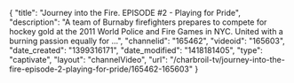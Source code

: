 {
    "title": "Journey into the Fire. EPISODE #2 - Playing for Pride",
    "description": "A team of Burnaby firefighters prepares to compete for hockey gold at the 2011 World Police and Fire Games in NYC. United with a burning passion equally for ...",
    "channelid": "165462",
    "videoid": "165603",
    "date_created": "1399316171",
    "date_modified": "1418181405",
    "type": "captivate",
    "layout": "channelVideo",
    "url": "\/charbroil-tv\/journey-into-the-fire-episode-2-playing-for-pride\/165462-165603"
}